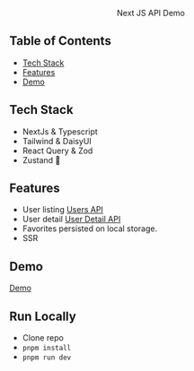 <p align="center">Next JS API Demo</p>

## Table of Contents

- [Tech Stack](#tech-stack)
- [Features](#features)
- [Demo](#demo)

## Tech Stack

- NextJs & Typescript
- Tailwind & DaisyUI
- React Query & Zod
- Zustand 🐻

## Features

- User listing [Users API](https://jsonplaceholder.typicode.com/users)
- User detail [User Detail API](https://jsonplaceholder.typicode.com/users/1)
- Favorites persisted on local storage.
- SSR

## Demo

[Demo](https://next-query-zustand-daisyui.vercel.app/)

## Run Locally

- Clone repo
- `pnpm install`
- `pnpm run dev`
